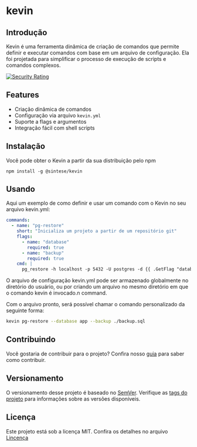 # kevin

## Introdução

Kevin é uma ferramenta dinâmica de criação de comandos que permite definir e executar comandos com base em um arquivo de configuração. Ela foi projetada para simplificar o processo de execução de scripts e comandos complexos.

[![Security Rating](https://sonarcloud.io/api/project_badges/measure?project=realfabecker_kevin&metric=security_rating)](https://sonarcloud.io/summary/new_code?id=realfabecker_kevin)

## Features

- Criação dinâmica de comandos
- Configuração via arquivo `kevin.yml`
- Suporte a flags e argumentos
- Integração fácil com shell scripts

## Instalação

Você pode obter o Kevin a partir da sua distribuição pelo npm

```
npm install -g @sintese/kevin
```

## Usando

Aqui um exemplo de como definir e usar um comando com o Kevin no seu arquivo kevin.yml:

```yaml
commands:
  - name: "pg-restore"
    short: "Inicializa um projeto a partir de um repositório git"
    flags:
      - name: "database"
        required: true
      - name: "backup"
        required: true
    cmd: |
      pg_restore -h localhost -p 5432 -U postgres -d {{ .GetFlag "database" }} -v  {{ .GetFlag "backup" }}
```

O arquivo de configuração kevin.yml pode ser armazenado globalmente no diretório do usuário, ou por criando um arquivo no mesmo diretório em que o comando kevin é invocado.n command.

Com o arquivo pronto, será possível chamar o comando personalizado da seguinte forma:

```bash
kevin pg-restore --database app --backup ./backup.sql
```

## Contribuindo

Você gostaria de contribuir para o projeto? Confira nosso [guia][link-contrib] para saber como contribuir.

## Versionamento

O versionamento desse projeto é baseado no [SemVer](https://semver.org/). Verifique as [tags do projeto][link-tags] para informações sobre as versões disponíveis.

## Licença

Este projeto está sob a licença MIT. Confira os detalhes no arquivo [Lincença][link-license]

[link-tags]: https://github.com/realfabecker/kevin/tags
[link-license]: https://github.com/realfabecker/.github/blob/main/.github/LICENSE.md
[link-contrib]: https://github.com/realfabecker/.github/blob/main/.github/CONTRIBUTING.md
